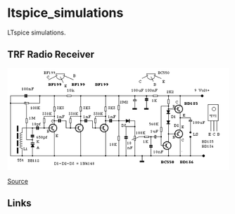 # ltspice_simulations
LTspice simulations.

## TRF Radio Receiver

![Circuit](https://raw.githubusercontent.com/4x1md/ltspice_simulations/master/images/trf_receiver.gif)

[Source](http://radiosparks.com/schematics.asp?UID=radio+receivers+-+trf)

## Links


